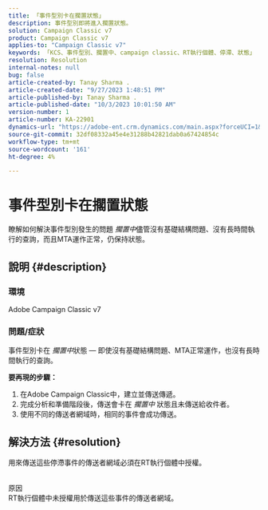 ```yaml
---
title: 「事件型別卡在擱置狀態」
description: 事件型別即將進入擱置狀態。
solution: Campaign Classic v7
product: Campaign Classic v7
applies-to: "Campaign Classic v7"
keywords: 「KCS、事件型別、擱置中、campaign classic、RT執行個體、停滯、狀態」
resolution: Resolution
internal-notes: null
bug: false
article-created-by: Tanay Sharma .
article-created-date: "9/27/2023 1:48:51 PM"
article-published-by: Tanay Sharma .
article-published-date: "10/3/2023 10:01:50 AM"
version-number: 1
article-number: KA-22901
dynamics-url: "https://adobe-ent.crm.dynamics.com/main.aspx?forceUCI=1&pagetype=entityrecord&etn=knowledgearticle&id=b344ce94-3c5d-ee11-be6f-6045bd006295"
source-git-commit: 32df08332a45e4e31288b42821dab0a67424854c
workflow-type: tm+mt
source-wordcount: '161'
ht-degree: 4%

---
```


# 事件型別卡在擱置狀態


瞭解如何解決事件型別發生的問題 *擱置中*&#x200B;儘管沒有基礎結構問題、沒有長時間執行的查詢，而且MTA運作正常，仍保持狀態。

## 說明 {#description}


### 環境

Adobe Campaign Classic v7



### 問題/症狀

事件型別卡在 *擱置中*&#x200B;狀態 — 即使沒有基礎結構問題、MTA正常運作，也沒有長時間執行的查詢。

<b>要再現的步驟：</b>

1. 在Adobe Campaign Classic中，建立並傳送傳遞。
2. 完成分析和準備階段後，傳送會卡在 *擱置中* 狀態且未傳送給收件者。
3. 使用不同的傳送者網域時，相同的事件會成功傳送。



## 解決方法 {#resolution}


用來傳送這些停滯事件的傳送者網域必須在RT執行個體中授權。


<br>原因<br>
RT執行個體中未授權用於傳送這些事件的傳送者網域。
